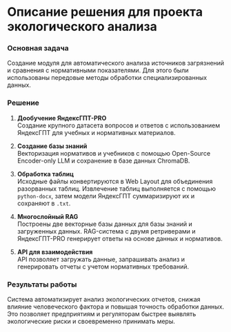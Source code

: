 # Описание решения для проекта экологического анализа

### Основная задача
Создание модуля для автоматического анализа источников загрязнений и сравнения с нормативными показателями. Для этого были использованы передовые методы обработки специализированных данных.

### Решение
1. **Дообучение ЯндексГПТ-PRO**  
   Создание крупного датасета вопросов и ответов с использованием ЯндексГПТ для учебных и нормативных материалов.

2. **Создание базы знаний**  
   Векторизация нормативов и учебников с помощью Open-Source Encoder-only LLM и сохранение в базе данных ChromaDB.

3. **Обработка таблиц**  
   Исходные файлы конвертируются в Web Layout для объединения разорванных таблиц. Извлечение таблиц выполняется с помощью `python-docx`, затем модели ЯндексГПТ суммаризируют их и сохраняют в `.txt`.

4. **Многослойный RAG**  
   Построены две векторные базы данных для базы знаний и загруженных данных. RAG-система с двумя ретриверами и ЯндексГПТ-PRO генерирует ответы на основе данных и нормативов.

5. **API для взаимодействия**  
   API позволяет загружать данные, запрашивать анализ и генерировать отчеты с учетом нормативных требований.

### Результаты работы
Система автоматизирует анализ экологических отчетов, снижая влияние человеческого фактора и повышая точность обработки данных. Это позволяет предприятиям и регуляторам быстрее выявлять экологические риски и своевременно принимать меры.
